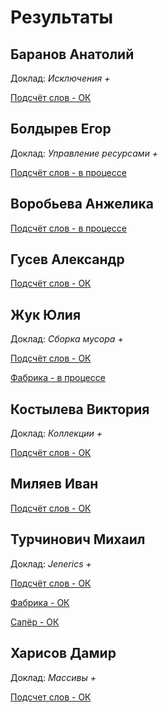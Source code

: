 # Результаты

## Баранов Анатолий

Доклад: *Исключения +*

[Подсчёт слов - ОК](/2017.java/results/baranov/)

## Болдырев Егор

Доклад: *Управление ресурсами +*

[Подсчёт слов - в процессе](/2017.java/results/boldyrev/)

## Воробьева Анжелика

[Подсчёт слов - в процессе](/2017.java/results/vorobyeva/)

## Гусев Александр

[Подсчёт слов - ОК](/2017.java/results/gusev/)

## Жук Юлия

Доклад: *Сборка мусора +*

[Подсчёт слов - ОК](/2017.java/results/zhuk/)

[Фабрика - в процессе](/2017.java/results/zhuk/#2)

## Костылева Виктория

Доклад: *Коллекции +*

[Подсчёт слов - ОК](/2017.java/results/kostyleva/)

## Миляев Иван

[Подсчёт слов - ОК](/2017.java/results/milyaev/)

## Турчинович Михаил

Доклад: *Jenerics +*

[Подсчёт слов - ОК](/2017.java/results/turchinovich/)

[Фабрика - ОК](/2017.java/results/turchinovich/#2)

[Сапёр - ОК](/2017.java/results/turchinovich/#3)

## Харисов Дамир

Доклад: *Массивы +*

[Подсчет слов - ОК](/2017.java/results/kharisov/)


